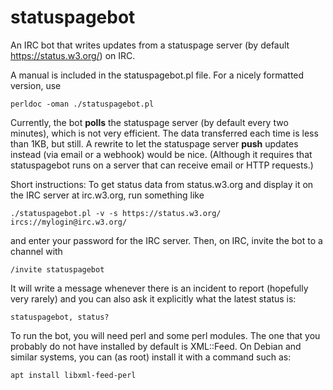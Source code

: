 # statuspagebot

An IRC bot that writes updates from a statuspage server (by default
https://status.w3.org/) on IRC.

A manual is included in the statuspagebot.pl file. For a nicely
formatted version, use

    perldoc -oman ./statuspagebot.pl

Currently, the bot **polls** the statuspage server (by default every
two minutes), which is not very efficient. The data transferred each
time is less than 1KB, but still. A rewrite to let the statuspage
server **push** updates instead (via email or a webhook) would be
nice. (Although it requires that statuspagebot runs on a server that
can receive email or HTTP requests.)

Short instructions: To get status data from status.w3.org and display
it on the IRC server at irc.w3.org, run something like

    ./statuspagebot.pl -v -s https://status.w3.org/ ircs://mylogin@irc.w3.org/

and enter your password for the IRC server. Then, on IRC, invite the
bot to a channel with

    /invite statuspagebot

It will write a message whenever there is an incident to report
(hopefully very rarely) and you can also ask it explicitly what the
latest status is:

    statuspagebot, status?

To run the bot, you will need perl and some perl modules. The one that
you probably do not have installed by default is XML::Feed. On Debian
and similar systems, you can (as root) install it with a command such
as:

    apt install libxml-feed-perl
